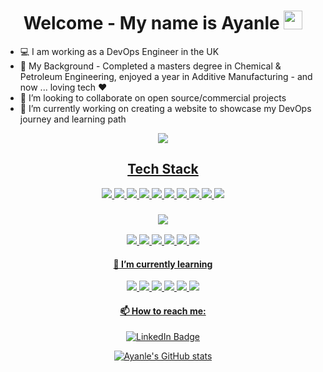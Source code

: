 
<div align="center">
<h1>
  Welcome - My name is Ayanle
  <img src="https://media.giphy.com/media/hvRJCLFzcasrR4ia7z/giphy.gif" width="30px"/>
</h1>
  </div>

- 💻 I am working as a DevOps Engineer in the UK
- 🧐 My Background - Completed a masters degree in Chemical & Petroleum Engineering, enjoyed a year in Additive Manufacturing - and now ... loving tech ❤️
- 👯 I’m looking to collaborate on open source/commercial projects
- 🔭 I’m currently working on creating a website to showcase my DevOps journey and learning path 
<div align="center">
<div id="badges">
<a href="https://github.com/ASalad42?tab=repositories">
<img src="https://img.shields.io/badge/Portfolio-%23000000.svg?style=plastic&logo=firefox&logoColor=#FF7139 "/>
  </div>

<div align="center">
    <h2>
Tech Stack
           </h2>
      <img src="https://img.shields.io/badge/Python-3776AB?style=plastic&logo=python&logoColor=white "/>
      <img src="https://img.shields.io/badge/GIT-E44C30?style=plastic&logo=git&logoColor=white "/>
      <img src="https://img.shields.io/badge/GitHub-100000?style=plastic&logo=github&logoColor=white"/>
      <img src="https://img.shields.io/badge/Markdown-000000?style=plastic&logo=markdown&logoColor=white "/>
      <img src="https://img.shields.io/badge/Ruby-CC342D?style=plastic&logo=ruby&logoColor=white"/>
      <img src="https://img.shields.io/badge/vagrant-%231563FF.svg?style=plastic&logo=vagrant&logoColor=white "/>
      <img src="https://img.shields.io/badge/Oracle-F80000?style=plastic&logo=oracle&logoColor=black "/> 
      <img src="https://img.shields.io/badge/Windows-0078D6?style=plastic&logo=windows&logoColor=white"/>
      <img src="https://img.shields.io/badge/Linux-FCC624?style=plastic&logo=linux&logoColor=black"/>
      <img src="https://img.shields.io/badge/Ubuntu-E95420?style=plastic&logo=ubuntu&logoColor=white"/>
  
  </div>
  
  <div align="center">
    <h3>
<img src="https://img.shields.io/badge/Microsoft_Office-D83B01?style=plastic&logo=microsoft-office&logoColor=white "/> 
      </h3>
  <img src="https://img.shields.io/badge/Microsoft_Excel-217346?style=plastic&logo=microsoft-excel&logoColor=white"/> <img src="https://img.shields.io/badge/Trello-0052CC?style=plastic&logo=trello&logoColor=white "/> <img src="https://img.shields.io/badge/Microsoft_Word-2B579A?style=plastic&logo=microsoft-word&logoColor=white "/> <img src="https://img.shields.io/badge/Microsoft_PowerPoint-B7472A?style=plastic&logo=microsoft-powerpoint&logoColor=white "/> <img src="https://img.shields.io/badge/Microsoft_Visio-3955A3?style=plastic&logo=microsoft-visio&logoColor=white "/>   <img src="https://img.shields.io/badge/Microsoft_Teams-6264A7?style=plastic&logo=microsoft-teams&logoColor=white"/>
  </div>
  
<div align="center">
    <h4>
  🌱 I’m currently learning 
         </h4>

<div align="center">
<img src="https://img.shields.io/badge/Jenkins-D24939?style=plastic&logo=Jenkins&logoColor=white "/>
<img src="https://img.shields.io/badge/kubernetes-%23326ce5.svg?style=plastic&logo=kubernetes&logoColor=white  "/>
<img src="https://img.shields.io/badge/ansible-%231A1918.svg?style=plastic&logo=ansible&logoColor=white "/>
<img src="https://img.shields.io/badge/docker-%230db7ed.svg?style=plastic&logo=docker&logoColor=white "/>
<img src="https://img.shields.io/badge/terraform-%235835CC.svg?style=plastic&logo=terraform&logoColor=white"/>
<img src="https://img.shields.io/badge/Amazon_AWS-232F3E?style=plastic&logo=amazon-aws&logoColor=white"/>
    </div>
 




<div align="center">
    <h4>
  📫 How to reach me: 
         </h4>
<div id="badges">
<a href="https://www.linkedin.com/in/ayanle-salad-1248191b6/">
<img src="https://img.shields.io/badge/LinkedIn-blue?logo=linkedin&logoColor=white" alt="LinkedIn Badge"/>
</div>


<div align="center">

  
  [![Ayanle's GitHub stats](https://github-readme-stats.vercel.app/api?username=ASalad42)]([https://github.com/anuraghazra/github-readme-stats](https://github.com/ASalad42/github-readme-stats))
  
  <img src="https://komarev.com/ghpvc/?username=ASalad42&color=brightgreen" alt=""/>


  </div>
